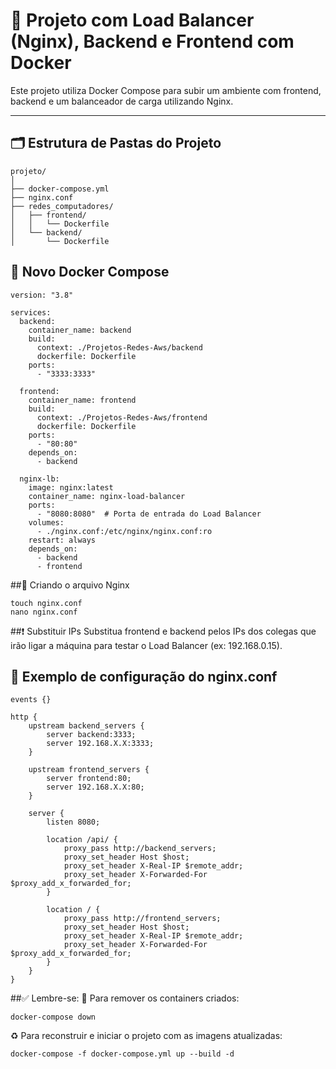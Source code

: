 # 🚀 Projeto com Load Balancer (Nginx), Backend e Frontend com Docker

Este projeto utiliza Docker Compose para subir um ambiente com frontend, backend e um balanceador de carga utilizando Nginx.

---

## 🗂️ Estrutura de Pastas do Projeto

```plaintext
projeto/
│
├── docker-compose.yml
├── nginx.conf
├── redes_computadores/
│   ├── frontend/
│   │   └── Dockerfile
│   └── backend/
│       └── Dockerfile
```
## 🐳 Novo Docker Compose
```plaintext
version: "3.8"

services:
  backend:
    container_name: backend
    build:
      context: ./Projetos-Redes-Aws/backend
      dockerfile: Dockerfile
    ports:
      - "3333:3333"

  frontend:
    container_name: frontend
    build:
      context: ./Projetos-Redes-Aws/frontend
      dockerfile: Dockerfile
    ports:
      - "80:80"
    depends_on:
      - backend

  nginx-lb:
    image: nginx:latest
    container_name: nginx-load-balancer
    ports:
      - "8080:8080"  # Porta de entrada do Load Balancer
    volumes:
      - ./nginx.conf:/etc/nginx/nginx.conf:ro
    restart: always
    depends_on:
      - backend
      - frontend

```

##📝 Criando o arquivo Nginx

```plaintext
touch nginx.conf
nano nginx.conf
```

##❗ Substituir IPs
Substitua frontend e backend pelos IPs dos colegas que irão ligar a máquina para testar o Load Balancer (ex: 192.168.0.15).

## 🔧 Exemplo de configuração do nginx.conf

```plaintext
events {}

http {
    upstream backend_servers {
        server backend:3333;
        server 192.168.X.X:3333;
    }

    upstream frontend_servers {
        server frontend:80;
        server 192.168.X.X:80;
    }

    server {
        listen 8080;

        location /api/ {
            proxy_pass http://backend_servers;
            proxy_set_header Host $host;
            proxy_set_header X-Real-IP $remote_addr;
            proxy_set_header X-Forwarded-For $proxy_add_x_forwarded_for;
        }

        location / {
            proxy_pass http://frontend_servers;
            proxy_set_header Host $host;
            proxy_set_header X-Real-IP $remote_addr;
            proxy_set_header X-Forwarded-For $proxy_add_x_forwarded_for;
        }
    }
}

```

##✅ Lembre-se:
🛑 Para remover os containers criados:
```plaintext
docker-compose down
```
♻️ Para reconstruir e iniciar o projeto com as imagens atualizadas:
```plaintext
docker-compose -f docker-compose.yml up --build -d
```

